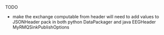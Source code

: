 TODO

* make the exchange computable from header
	will need to add values to JSONHeader
		pack in both python DataPackager and java EEGHeader
	MyRMQSinkPublishOptions